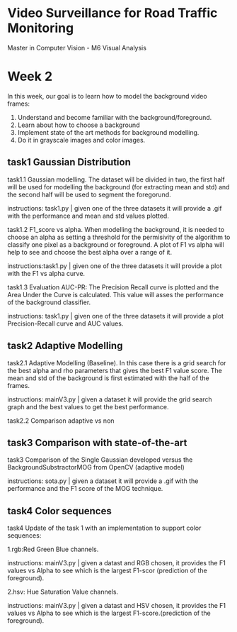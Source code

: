 # Video Surveillance for Road Traffic Monitoring
Master in Computer Vision - M6 Visual Analysis

 
# Week 2
In this week, our goal is to learn how to model the background video frames:  
1. Understand and become familiar with the background/foreground. 
2. Learn about how to choose a background 
3. Implement state of the art methods for background modelling.  
4. Do it in grayscale images and color images.


## task1 Gaussian Distribution  
task1.1 Gaussian modelling. The dataset will be divided in two, the first half will be used for modelling the background (for
extracting mean and std) and the second half will be used to segment the foregorund.

  instructions: task1.py | given one of the three datasets it will provide a .gif with the performance and mean and std values plotted.

task1.2 F1_score vs alpha. When modelling the background, it is needed to choose an alpha as setting a threshold for the
permisivity of the algorithm to classify one pixel as a background or foreground. A plot of F1 vs alpha will help to see and 
choose the best alpha over a range of it.

  instructions:task1.py | given one of the three datasets it will provide a plot with the F1 vs alpha curve.

task1.3 Evaluation AUC-PR: The Precision Recall curve is plotted and the Area Under the Curve is calculated. This value
will asses the performance of the background classifier.

  instructions: task1.py | given one of the three datasets it will provide a plot Precision-Recall curve and AUC values.

## task2 Adaptive Modelling
task2.1 Adaptive Modelling (Baseline). In this case there is a grid search for the best alpha and rho parameters that
gives the best F1 value score. The mean and std of the background is first estimated with the half of the frames.
  
  instructions: mainV3.py | given a dataset it will provide the grid search graph and the best values to get the best performance.
  
task2.2 Comparison adaptive vs non 

## task3 Comparison with state-of-the-art
task3 Comparison of the Single Gaussian developed versus the BackgroundSubstractorMOG from OpenCV (adaptive model)
  
  instructions: sota.py | given a dataset it will provide a .gif with the performance and the F1 score of the MOG technique.  

## task4 Color sequences
task4 Update of the task 1 with an implementation to support color sequences:

1.rgb:Red Green Blue channels.

  instructions: mainV3.py | given a datast and RGB chosen, it provides the F1 values vs Alpha to see which is the largest F1-scor (prediction of the foreground).
  
2.hsv: Hue Saturation Value channels.

instructions: mainV3.py | given a datast and HSV chosen, it provides the F1 values vs Alpha to see which is the largest F1-score.(prediction of the foreground).
 
